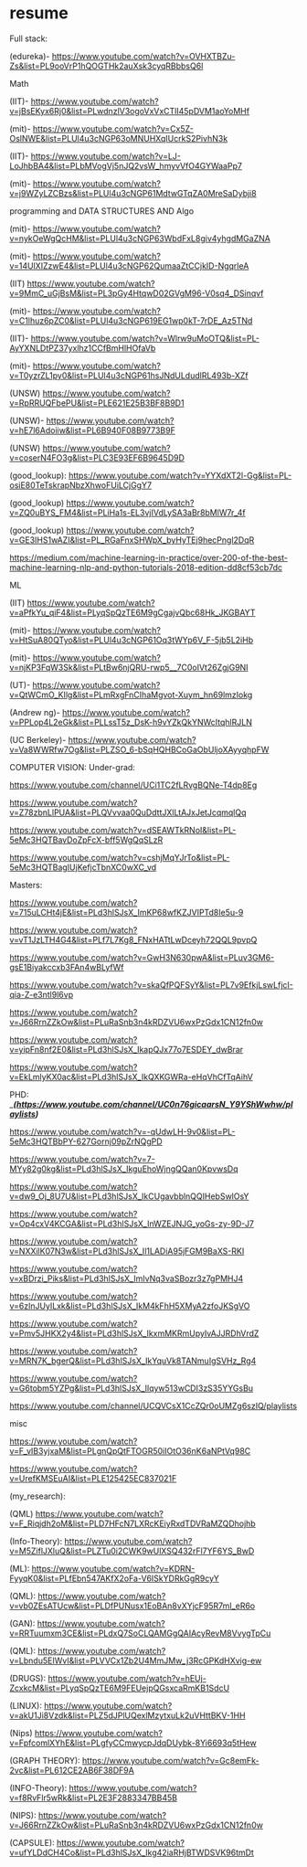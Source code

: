 # resume


Full stack:

(edureka)- https://www.youtube.com/watch?v=OVHXTBZu-Zs&list=PL9ooVrP1hQOGTHk2auXsk3cyqRBbbsQ6l


Math

(IIT)- https://www.youtube.com/watch?v=jBsEKyx6Rj0&list=PLwdnzlV3ogoVxVxCTlI45pDVM1aoYoMHf

(mit)- https://www.youtube.com/watch?v=Cx5Z-OslNWE&list=PLUl4u3cNGP63oMNUHXqIUcrkS2PivhN3k

(IIT)- https://www.youtube.com/watch?v=LJ-LoJhbBA4&list=PLbMVogVj5nJQ2vsW_hmyvVfO4GYWaaPp7

(mit)- https://www.youtube.com/watch?v=j9WZyLZCBzs&list=PLUl4u3cNGP61MdtwGTqZA0MreSaDybji8


programming and DATA STRUCTURES AND Algo

(mit)-                https://www.youtube.com/watch?v=nykOeWgQcHM&list=PLUl4u3cNGP63WbdFxL8giv4yhgdMGaZNA

(mit)-                https://www.youtube.com/watch?v=14UlXIZzwE4&list=PLUl4u3cNGP62QumaaZtCCjkID-NgqrleA

(IIT)                  https://www.youtube.com/watch?v=9MmC_uGjBsM&list=PL3pGy4HtqwD02GVgM96-V0sq4_DSinqvf

(mit)-                https://www.youtube.com/watch?v=C1lhuz6pZC0&list=PLUl4u3cNGP619EG1wp0kT-7rDE_Az5TNd

(IIT)-                 https://www.youtube.com/watch?v=Wlrw9uMoOTQ&list=PL-AyYXNLDtPZ37yxlhz1CCfBmHlHOfaVb

(mit)-                https://www.youtube.com/watch?v=T0yzrZL1py0&list=PLUl4u3cNGP61hsJNdULdudlRL493b-XZf

(UNSW)           https://www.youtube.com/watch?v=RpRRUQFbePU&list=PLE621E25B3BF8B9D1

(UNSW)-          https://www.youtube.com/watch?v=hE7l6Adoiiw&list=PL6B940F08B9773B9F

(UNSW)           https://www.youtube.com/watch?v=coserN4FO3g&list=PLC3E93EF6B9645D9D

(good_lookup): https://www.youtube.com/watch?v=YYXdXT2l-Gg&list=PL-osiE80TeTskrapNbzXhwoFUiLCjGgY7

(good_lookup) https://www.youtube.com/watch?v=ZQ0uBYS_FM4&list=PLiHa1s-EL3vjIVdLySA3aBr8bMlW7r_4f

(good_lookup)  https://www.youtube.com/watch?v=GE3IHS1wAZI&list=PL_RGaFnxSHWpX_byHyTEj9hecPngl2DqR



https://medium.com/machine-learning-in-practice/over-200-of-the-best-machine-learning-nlp-and-python-tutorials-2018-edition-dd8cf53cb7dc

ML

(IIT)                 https://www.youtube.com/watch?v=aPfkYu_qiF4&list=PLyqSpQzTE6M9gCgajvQbc68Hk_JKGBAYT 

(mit)-               https://www.youtube.com/watch?v=HtSuA80QTyo&list=PLUl4u3cNGP61Oq3tWYp6V_F-5jb5L2iHb

(mit)-               https://www.youtube.com/watch?v=njKP3FqW3Sk&list=PLtBw6njQRU-rwp5__7C0oIVt26ZgjG9NI

(UT)-               https://www.youtube.com/watch?v=QtWCmO_KIlg&list=PLmRxgFnCIhaMgvot-Xuym_hn69lmzIokg

(Andrew ng)-   https://www.youtube.com/watch?v=PPLop4L2eGk&list=PLLssT5z_DsK-h9vYZkQkYNWcItqhlRJLN

(UC Berkeley)- https://www.youtube.com/watch?v=Va8WWRfw7Og&list=PLZSO_6-bSqHQHBCoGaObUljoXAyyqhpFW

COMPUTER VISION:
Under-grad:

https://www.youtube.com/channel/UCi1TC2fLRvgBQNe-T4dp8Eg

https://www.youtube.com/watch?v=Z78zbnLlPUA&list=PLQVvvaa0QuDdttJXlLtAJxJetJcqmqlQq

https://www.youtube.com/watch?v=dSEAWTkRNoI&list=PL-5eMc3HQTBavDoZpFcX-bff5WgQqSLzR

https://www.youtube.com/watch?v=cshjMqYJrTo&list=PL-5eMc3HQTBagIUjKefjcTbnXC0wXC_vd

Masters:

https://www.youtube.com/watch?v=715uLCHt4jE&list=PLd3hlSJsX_ImKP68wfKZJVIPTd8Ie5u-9

https://www.youtube.com/watch?v=vT1JzLTH4G4&list=PLf7L7Kg8_FNxHATtLwDceyh72QQL9pvpQ

https://www.youtube.com/watch?v=GwH3N630pwA&list=PLuv3GM6-gsE1Biyakccxb3FAn4wBLyfWf

https://www.youtube.com/watch?v=skaQfPQFSyY&list=PL7v9EfkjLswLfjcI-qia-Z-e3ntl9l6vp

https://www.youtube.com/watch?v=J66RrnZZkOw&list=PLuRaSnb3n4kRDZVU6wxPzGdx1CN12fn0w

https://www.youtube.com/watch?v=yipFn8nf2E0&list=PLd3hlSJsX_IkapQJx77o7ESDEY_dwBrar

https://www.youtube.com/watch?v=EkLmlyKX0ac&list=PLd3hlSJsX_IkQXKGWRa-eHqVhCfTqAihV

PHD: ______________(https://www.youtube.com/channel/UC0n76gicaarsN_Y9YShWwhw/playlists)_____________

https://www.youtube.com/watch?v=-qUdwLH-9v0&list=PL-5eMc3HQTBbPY-627Gornj09pZrNQgPD

https://www.youtube.com/watch?v=7-MYy82g0kg&list=PLd3hlSJsX_IkguEhoWjngQQan0KpvwsDq

https://www.youtube.com/watch?v=dw9_Oj_8U7U&list=PLd3hlSJsX_IkCUgavbblnQQIHebSwlOsY

https://www.youtube.com/watch?v=Op4cxV4KCGA&list=PLd3hlSJsX_InWZEJNJG_yoGs-zy-9D-J7

https://www.youtube.com/watch?v=NXXilK07N3w&list=PLd3hlSJsX_Il1LADiA95jFGM9BaXS-RKI

https://www.youtube.com/watch?v=xBDrzi_Piks&list=PLd3hlSJsX_ImIvNq3vaSBozr3z7gPMHJ4

https://www.youtube.com/watch?v=6zlnJUyILxk&list=PLd3hlSJsX_IkM4kFhH5XMyA2zfoJKSgVO

https://www.youtube.com/watch?v=Pmv5JHKX2y4&list=PLd3hlSJsX_IkxmMKRmUpyIvAJJRDhVrdZ

https://www.youtube.com/watch?v=MRN7K_bgerQ&list=PLd3hlSJsX_IkYquVk8TANmuIgSVHz_Rg4

https://www.youtube.com/watch?v=G6tobm5YZPg&list=PLd3hlSJsX_Ilqyw513wCDI3zS35YYGsBu

https://www.youtube.com/channel/UCQVCsX1CcZQr0oUMZg6szIQ/playlists

misc

https://www.youtube.com/watch?v=F_vIB3yjxaM&list=PLgnQpQtFTOGR50iIOtO36nK6aNPtVq98C

https://www.youtube.com/watch?v=UrefKMSEuAI&list=PLE125425EC837021F

(my_research):

(QML) https://www.youtube.com/watch?v=F_Riqjdh2oM&list=PLD7HFcN7LXRcKEiyRxdTDVRaMZQDhojhb

(Info-Theory): https://www.youtube.com/watch?v=M5ZiflJXluQ&list=PLZTu0i2CWK9wUlXSQ432rFl7YF6YS_BwD

(ML): https://www.youtube.com/watch?v=KDRN-FyyqK0&list=PLfEbn547AKfX2oFa-V6ISkYDRkGgR9cyY

(QML): https://www.youtube.com/watch?v=vb0ZEsATUcw&list=PLDfPUNusx1EoBAn8vXYjcF95R7mI_eR6o

(GAN): https://www.youtube.com/watch?v=RRTuumxm3CE&list=PLdxQ7SoCLQAMGgQAIAcyRevM8VvygTpCu

(QML): https://www.youtube.com/watch?v=Lbndu5EIWvI&list=PLVVCx1Zb2U4MmJMw_j3RcGPKdHXvig-ew

(DRUGS): https://www.youtube.com/watch?v=hEUj-ZcxkcM&list=PLyqSpQzTE6M9FEUejpQGsxcaRmKB1SdcU

(LINUX): https://www.youtube.com/watch?v=akU1Ji8Vzdk&list=PLZ5dJPlUQexlMzytxuLk2uVHttBKV-1HH

(Nips) https://www.youtube.com/watch?v=FpfcomlXYhE&list=PLgfyCCmwycpJdqDUybk-8Yi6693q5tHew

(GRAPH THEORY): https://www.youtube.com/watch?v=Gc8emFk-2vc&list=PL612CE2AB6F38DF9A

(INFO-Theory): https://www.youtube.com/watch?v=f8RvFlr5wRk&list=PL2E3F2883347BB45B

(NIPS): https://www.youtube.com/watch?v=J66RrnZZkOw&list=PLuRaSnb3n4kRDZVU6wxPzGdx1CN12fn0w

(CAPSULE): https://www.youtube.com/watch?v=ufYLDdCH4Co&list=PLd3hlSJsX_Ikg42iaRHjBTWDSVK96tmDt

